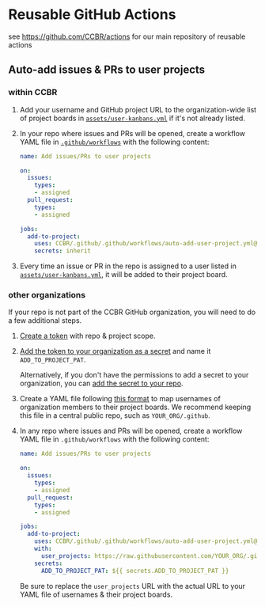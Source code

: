 # Reusable GitHub Actions

see <https://github.com/CCBR/actions> for our main repository of reusable actions

## Auto-add issues & PRs to user projects

### within CCBR

1. Add your username and GitHub project URL to the organization-wide list of project boards in [`assets/user-kanbans.yml`](https://github.com/CCBR/.github/blob/main/assets/user-kanbans.yml) if it's not already listed.

1. In your repo where issues and PRs will be opened, create a workflow YAML file in [`.github/workflows`](.github/workflows/projects.yml) with the following content:


    ```yaml
    name: Add issues/PRs to user projects

    on:
      issues:
        types:
        - assigned
      pull_request:
        types:
        - assigned

    jobs:
      add-to-project:
        uses: CCBR/.github/.github/workflows/auto-add-user-project.yml@v0.1.0
        secrets: inherit
    ```

1. Every time an issue or PR in the repo is assigned to a user listed in [`assets/user-kanbans.yml`](https://github.com/CCBR/.github/blob/main/assets/user-kanbans.yml), it will be added to their project board.

### other organizations

If your repo is not part of the CCBR GitHub organization, you will need to do a few additional steps.

1. [Create a token](https://docs.github.com/en/authentication/keeping-your-account-and-data-secure/managing-your-personal-access-tokens#creating-a-personal-access-token-classic) with repo & project scope.

1. [Add the token to your organization as a secret](https://docs.github.com/en/codespaces/managing-codespaces-for-your-organization/managing-secrets-for-your-repository-and-organization-for-github-codespaces#adding-secrets-for-an-organization) and name it `ADD_TO_PROJECT_PAT`.

    Alternatively, if you don't have the permissions to add a secret to your organization, you can [add the secret to your repo](https://docs.github.com/en/actions/security-guides/using-secrets-in-github-actions#creating-secrets-for-a-repository).

1. Create a YAML file following [this format](https://github.com/CCBR/.github/blob/main/assets/user-kanbans.yml) to map usernames of organization members to their project boards.
   We recommend keeping this file in a central public repo, such as `YOUR_ORG/.github`.

1. In any repo where issues and PRs will be opened, create a workflow YAML file in `.github/workflows` with the following content:

    ```yaml
    name: Add issues/PRs to user projects

    on:
      issues:
        types:
        - assigned
      pull_request:
        types:
        - assigned

    jobs:
      add-to-project:
        uses: CCBR/.github/.github/workflows/auto-add-user-project.yml@v0.1.0
        with:
          user_projects: https://raw.githubusercontent.com/YOUR_ORG/.github/main/assets/user-kanbans.yml
        secrets:
          ADD_TO_PROJECT_PAT: ${{ secrets.ADD_TO_PROJECT_PAT }}
    ```

    Be sure to replace the `user_projects` URL with the actual URL to your YAML file of usernames & their project boards.


